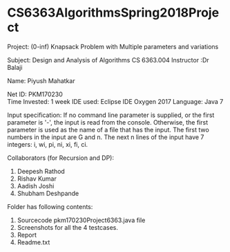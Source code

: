 # CS6363AlgorithmsSpring2018Project
Project: (0-inf) Knapsack Problem with Multiple parameters and variations

Subject: Design and Analysis of Algorithms CS 6363.004
Instructor :Dr Balaji 

Name: Piyush Mahatkar

Net ID: PKM170230	
Time Invested: 1 week
IDE used: Eclipse IDE Oxygen 2017 
Language: Java 7

Input specification: If no command line parameter is supplied, or the first parameter is '-', the input is read from the console. Otherwise, the first parameter is used as the name of a file that has the input. The first two numbers in the input are G and n. The next n lines of the input have 7 integers: 
i, wi, pi, ni, xi, fi, ci.


Collaborators (for Recursion and DP):
1. Deepesh Rathod
2. Rishav Kumar
3. Aadish Joshi 
4. Shubham Deshpande


Folder has following contents:
1) Sourcecode pkm170230Project6363.java file
2) Screenshots for all the 4 testcases.
3) Report
4) Readme.txt
